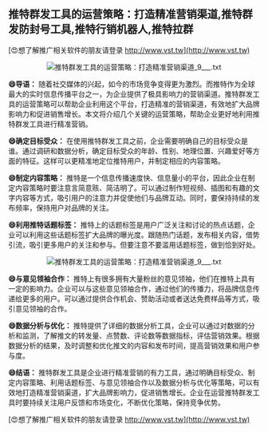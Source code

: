 ## **推特群发工具的运营策略：打造精准营销渠道,推特群发防封号工具,推特行销机器人,推特拉群**

[😍想了解推广相关软件的朋友请登录 http://www.vst.tw](http://www.vst.tw)

 <center><img src="https://vst.tw/MP4/tuiguang/png/3.png" alt="推特群发工具的运营策略：打造精准营销渠道_9___.txt"></center>

**😄导语：**
随着社交媒体的兴起，如今的市场竞争变得更为激烈。而推特作为全球最大的实时信息传播平台之一，为企业提供了极具影响力的营销渠道。推特群发工具的运营策略可以帮助企业利用这个平台，打造精准的营销渠道，有效地扩大品牌影响力和促进销售增长。本文将介绍几个关键的运营策略，帮助企业更好地利用推特群发工具进行精准营销。

**😄确定目标受众：**
在使用推特群发工具之前，企业需要明确自己的目标受众是谁。通过调研和数据分析，确定目标受众的年龄、性别、地理位置、兴趣爱好等方面的特征。这样可以更精准地定位推特用户，并制定相应的内容策略。

**😄制定内容策略：**
推特是一个信息传播速度快、信息量小的平台，因此企业在制定内容策略时要注意言简意赅、简洁明了。可以通过制作短视频、插图和有趣的文字内容等方式，吸引用户的注意力并促使他们与品牌互动。同时，要保持持续的发布频率，保持用户对品牌的关注。

**😄利用推特话题标签：**
推特上的话题标签是用户广泛关注和讨论的热点话题，企业可以利用这些话题标签扩大品牌的曝光度。跟随热门话题，发布相关内容，借势引流，吸引更多用户的关注和参与。但要注意不要滥用话题标签，做到恰到好处。

 <center><img src="https://vst.tw/MP4/tuiguang/png/2.png" alt="推特群发工具的运营策略：打造精准营销渠道_9___.txt"></center>

**😄与意见领袖合作：**
推特上有很多拥有大量粉丝的意见领袖，他们在推特上具有一定的影响力。企业可以与这些意见领袖合作，通过他们的传播力，将品牌信息传递给更多的用户。可以通过提供合作机会、赞助活动或者送达免费样品等方式，吸引意见领袖的合作。

**😄数据分析与优化：**
推特提供了详细的数据分析工具，企业可以通过对数据的分析和监测，了解推文的转发量、点赞数、评论数等数据指标，评估营销效果。根据数据分析的结果，及时调整和优化推文的内容和发布时间，提高营销效果和用户参与度。

**😄结语：**
推特群发工具是企业进行精准营销的有力工具，通过明确目标受众、制定内容策略、利用话题标签、与意见领袖合作以及数据分析与优化等策略，可以有效地打造精准营销渠道，扩大品牌影响力，促进销售增长。企业在运营推特群发工具时要持续关注用户反馈和市场变化，不断优化策略，保持竞争优势。

[😍想了解推广相关软件的朋友请登录 http://www.vst.tw](http://www.vst.tw)



